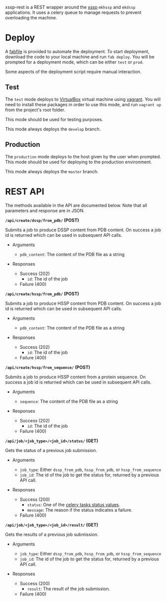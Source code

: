 xssp-rest is a REST wrapper around the [xssp][1] `mkhssp` and `mkdssp`
applications. It uses a celery queue to manage requests to prevent overloading
the machine.

# Deploy

A [fabfile][2] is provided to automate the deployment. To start deployment,
download the code to your local machine and run `fab deploy`. You will be
prompted for a deployment mode, which can be either `test` or `prod`.

Some aspects of the deployment script require manual interaction.

## Test

The `test` mode deploys to [VirtualBox][3] virtual machine using [vagrant][4].
You will need to install these packages in order to use this mode, and run
`vagrant up` from the project's root folder.

This mode should be used for testing purposes.

This mode always deploys the `develop` branch.

## Production

The `production` mode deploys to the host given by the user when prompted. This
mode should be used for deploying to the production environment.

This mode always deploys the `master` branch.

# REST API

The methods available in the API are documented below. Note that all parameters
and response are in JSON.

**`/api/create/dssp/from_pdb/` (POST)**

Submits a job to produce DSSP content from PDB content. On success a job id is
returned which can be used in subsequent API calls.

* Arguments
  * `pdb_content`: The content of the PDB file as a string

* Responses
  * Success (202)
    * `id`: The id of the job
  * Failure (400)

**`/api/create/hssp/from_pdb/` (POST)**

Submits a job to produce HSSP content from PDB content. On success a job id is
returned which can be used in subsequent API calls.

* Arguments
  * `pdb_content`: The content of the PDB file as a string

* Responses
  * Success (202)
    * `id`: The id of the job
  * Failure (400)

**`/api/create/hssp/from_sequence/` (POST)**

Submits a job to produce HSSP content from a protein sequence. On success a job
id is returned which can be used in subsequent API calls.

* Arguments
  * `sequence`: The content of the PDB file as a string

* Responses
  * Success (202)
    * `id`: The id of the job
  * Failure (400)

**`/api/job/<job_type>/<job_id>/status/` (GET)**

Gets the status of a previous job submission.

* Arguments
  * `job_type`: Either `dssp_from_pdb`, `hssp_from_pdb`, or `hssp_from_sequence`
  * `job_id`: The id of the job to get the status for, returned by a previous
             API call.

* Responses
  * Success (200)
    * `status`: One of the [celery tasks status values][5].
    * `message`: The reason if the status indicates a failure.
  * Failure (400)

**`/api/job/<job_type>/<job_id>/result/` (GET)**

Gets the results of a previous job submission.

* Arguments
  * `job_type`: Either `dssp_from_pdb`, `hssp_from_pdb`, or `hssp_from_sequence`
  * `job_id`: The id of the job to get the status for, returned by a previous
             API call.

* Responses
  * Success (200)
    * `result`: The result of the job submission.
  * Failure (400)

[1]: https://github.com/cmbi/xssp
[2]: http://www.fabfile.org/en/latest/
[3]: http://virtualbox.org/
[4]: http://www.vagrantup.com/
[5]: http://celery.readthedocs.org/en/latest/userguide/tasks.html#built-in-states
